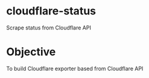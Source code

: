 # cloudflare-status
Scrape status from Cloudflare API

# Objective
To build Cloudflare exporter based from Cloudflare API
